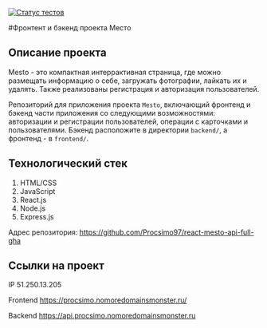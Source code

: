 [![Статус тестов](../../actions/workflows/tests.yml/badge.svg)](../../actions/workflows/tests.yml)

#Фронтент и бэкенд проекта Место

## Описание проекта

Mesto - это компактная интеррактивная страница, где можно размещать информацию о себе, загружать фотографии, лайкать их и удалять. Также реализованы регистрация и авторизация пользователей.

Репозиторий для приложения проекта `Mesto`, включающий фронтенд и бэкенд части приложения со следующими возможностями: авторизации и регистрации пользователей, операции с карточками и пользователями. Бэкенд расположите в директории `backend/`, а фронтенд - в `frontend/`. 

## Технологический стек
1. HTML/CSS
2. JavaScript
3. React.js
4. Node.js
5. Express.js

Адрес репозитория: https://github.com/Procsimo97/react-mesto-api-full-gha

## Ссылки на проект

IP 51.250.13.205

Frontend https://procsimo.nomoredomainsmonster.ru/

Backend https://api.procsimo.nomoredomainsmonster.ru
